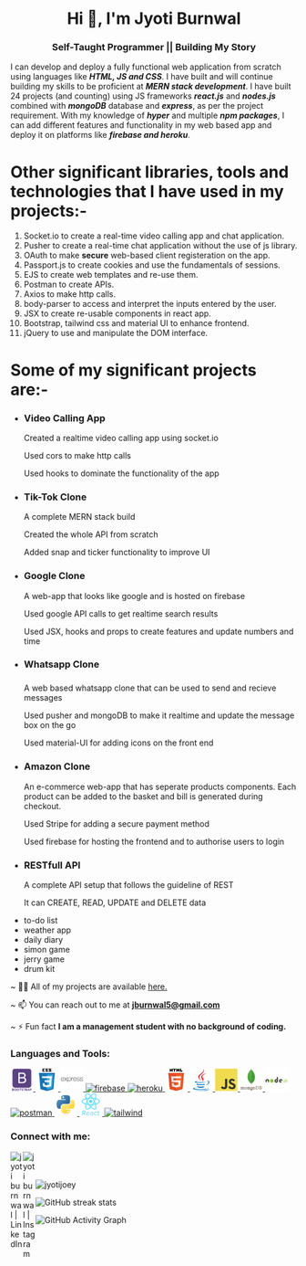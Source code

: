 <h1 align="center">Hi 👋, I'm Jyoti Burnwal</h1>
<h3 align="center">Self-Taught Programmer || Building My Story</h3>

<!-- ![banner](https://github.com/jyotijoey/jyotijoey/blob/main/img.PNG) -->

I can develop and deploy a fully functional web application from scratch using languages like ***HTML, JS and CSS***. I have built and will continue building my skills to be proficient at ***MERN stack development***. I have built 24 projects (and counting) using JS frameworks ***react.js*** and ***nodes.js*** combined with ***mongoDB*** database and ***express***, as per the project requirement. With my knowledge of ***hyper*** and multiple ***npm packages***, I can add different features and functionality in my web based app and deploy it on platforms like ***firebase and heroku***.

<h1>Other significant libraries, tools and technologies that I have used in my projects:-</h1>

1. Socket.io to create a real-time video calling app and chat application.
2. Pusher to create a real-time chat application without the use of js library.
3. OAuth to make **secure** web-based client registeration on the app.
4. Passport.js to create cookies and use the fundamentals of sessions.
5. EJS to create web templates and re-use them.
6. Postman to create APIs.
7. Axios to make http calls.
8. body-parser to access and interpret the inputs entered by the user.
9. JSX to create re-usable components in react app.
10. Bootstrap, tailwind css and material UI to enhance frontend.
11. jQuery to use and manipulate the DOM interface.

<h1>Some of my significant projects are:-</h1>

<ul> 
  
  <li><h3>Video Calling App</h3></li>
  <p>Created a realtime video calling app using socket.io</p>
  <p>Used cors to make http calls</p>
  <p>Used hooks to dominate the functionality of the app</p>
  
  <li><h3>Tik-Tok Clone</h3></li>
  <p>A complete MERN stack build</p>
  <p>Created the whole API from scratch</p>
  <p>Added snap and ticker functionality to improve UI</p>
  
<li><h3>Google Clone</h3></li>
  <p>A web-app that looks like google and is hosted on firebase</p>
  <p>Used google API calls to get realtime search results</p>
  <p>Used JSX, hooks and props to create features and update numbers and time</p>

<li><h3>Whatsapp Clone<h3></li>
  <p>A web based whatsapp clone that can be used to send and recieve messages</p>
  <p>Used pusher and mongoDB to make it realtime and update the message box on the go</p>
  <p>Used material-UI for adding icons on the front end</p>
  
  <li><h3>Amazon Clone</h3></li>
  <p>An e-commerce web-app that has seperate products components. Each product can be added to the basket and bill is generated during checkout.</p>
  <p>Used Stripe for adding a secure payment method</p>
  <p>Used firebase for hosting the frontend and to authorise users to login </p>

  <li><h3>RESTfull API</h3></li>
  <p>A complete API setup that follows the guideline of REST</p>
  <p>It can CREATE, READ, UPDATE and DELETE data</p>


<li>to-do list</li>




<li>weather app</li>

<li>daily diary</li>

<li>simon game</li>

<li>jerry game</li>

<li>drum kit</li>
 
  </ul>


~ 👨‍💻 All of my projects are available [here.](https://github.com/jyotijoey?tab=repositories)

~ 📫 You can reach out to me at **jburnwal5@gmail.com**

~ ⚡ Fun fact **I am a management student with no background of coding.**

<h3 align="left">Languages and Tools:</h3>
<p align="left"> <a href="https://getbootstrap.com" target="_blank"> <img src="https://raw.githubusercontent.com/devicons/devicon/master/icons/bootstrap/bootstrap-plain-wordmark.svg" alt="bootstrap" width="40" height="40"/> </a> <a href="https://www.w3schools.com/css/" target="_blank"> <img src="https://raw.githubusercontent.com/devicons/devicon/master/icons/css3/css3-original-wordmark.svg" alt="css3" width="40" height="40"/> </a> <a href="https://expressjs.com" target="_blank"> <img src="https://raw.githubusercontent.com/devicons/devicon/master/icons/express/express-original-wordmark.svg" alt="express" width="40" height="40"/> </a> <a href="https://firebase.google.com/" target="_blank"> <img src="https://www.vectorlogo.zone/logos/firebase/firebase-icon.svg" alt="firebase" width="40" height="40"/> </a> <a href="https://heroku.com" target="_blank"> <img src="https://www.vectorlogo.zone/logos/heroku/heroku-icon.svg" alt="heroku" width="40" height="40"/> </a> <a href="https://www.w3.org/html/" target="_blank"> <img src="https://raw.githubusercontent.com/devicons/devicon/master/icons/html5/html5-original-wordmark.svg" alt="html5" width="40" height="40"/> </a> <a href="https://www.java.com" target="_blank"> <img src="https://raw.githubusercontent.com/devicons/devicon/master/icons/java/java-original.svg" alt="java" width="40" height="40"/> </a> <a href="https://developer.mozilla.org/en-US/docs/Web/JavaScript" target="_blank"> <img src="https://raw.githubusercontent.com/devicons/devicon/master/icons/javascript/javascript-original.svg" alt="javascript" width="40" height="40"/> </a> <a href="https://www.mongodb.com/" target="_blank"> <img src="https://raw.githubusercontent.com/devicons/devicon/master/icons/mongodb/mongodb-original-wordmark.svg" alt="mongodb" width="40" height="40"/> </a> <a href="https://nodejs.org" target="_blank"> <img src="https://raw.githubusercontent.com/devicons/devicon/master/icons/nodejs/nodejs-original-wordmark.svg" alt="nodejs" width="40" height="40"/> </a> <a href="https://postman.com" target="_blank"> <img src="https://www.vectorlogo.zone/logos/getpostman/getpostman-icon.svg" alt="postman" width="40" height="40"/> </a> <a href="https://www.python.org" target="_blank"> <img src="https://raw.githubusercontent.com/devicons/devicon/master/icons/python/python-original.svg" alt="python" width="40" height="40"/> </a> <a href="https://reactjs.org/" target="_blank"> <img src="https://raw.githubusercontent.com/devicons/devicon/master/icons/react/react-original-wordmark.svg" alt="react" width="40" height="40"/> </a> <a href="https://tailwindcss.com/" target="_blank"> <img src="https://www.vectorlogo.zone/logos/tailwindcss/tailwindcss-icon.svg" alt="tailwind" width="40" height="40"/> </a> </p>

### Connect with me:

[<img align="left" alt="jyoti burnwal | LinkedIn" width="22px" src="https://cdn.jsdelivr.net/npm/simple-icons@v3/icons/linkedin.svg" />][linkedin]
[<img align="left" alt="jyoti burnwal | Instagram" width="22px" src="https://cdn.jsdelivr.net/npm/simple-icons@v3/icons/instagram.svg" />][instagram]

<br />
<br />

<p><img align="center" src="https://github-readme-stats.vercel.app/api/top-langs?username=jyotijoey&show_icons=true&locale=en&layout=compact" alt="jyotijoey" /></p>

![GitHub streak stats](https://github-readme-streak-stats.herokuapp.com/?user=jyotijoey)  

![GitHub Activity Graph](https://activity-graph.herokuapp.com/graph?username=jyotijoey)  

[instagram]: https://instagram.com/jyoti.it.is
[linkedin]: https://linkedin.com/in/jyotiburnwal
